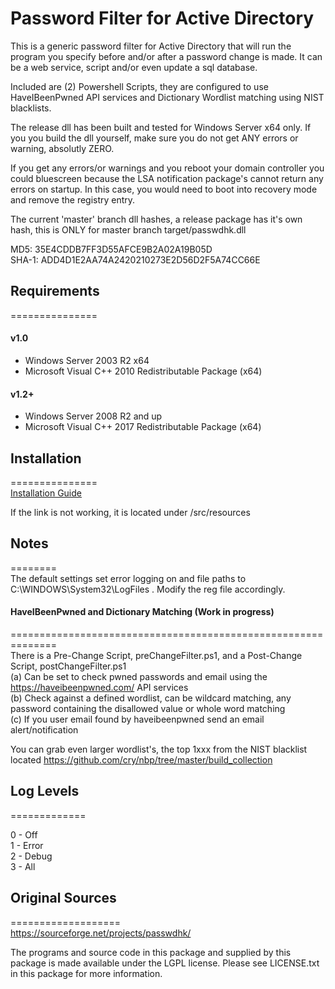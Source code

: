 # Password Filter for Active Directory

This is a generic password filter for Active Directory that will run the program you specify before and/or after a password change is made. It can be a web service, script and/or even update a sql database.  
  
Included are (2) Powershell Scripts, they are configured to use HaveIBeenPwned API services and Dictionary Wordlist matching using NIST blacklists.  
  
The release dll has been built and tested for Windows Server x64 only. If you you build the dll yourself, make sure you do not get ANY errors or warning, absolutly ZERO.  
  
If you get any errors/or warnings and you reboot your domain controller you could bluescreen because the LSA notification package's cannot return any errors on startup. In this case, you would need to boot into recovery mode and remove the registry entry.  
  
  The current 'master' branch dll hashes, a release package has it's own hash, this is ONLY for master branch target/passwdhk.dll  
  
  MD5: 35E4CDDB7FF3D55AFCE9B2A02A19B05D  
  SHA-1: ADD4D1E2AA74A2420210273E2D56D2F5A74CC66E  
  
## Requirements  
===============  
#### v1.0  
- Windows Server 2003 R2 x64
- Microsoft Visual C++ 2010 Redistributable Package (x64)  
  
#### v1.2+
- Windows Server 2008 R2 and up
- Microsoft Visual C++ 2017 Redistributable Package (x64)  
  
## Installation  
===============  
[Installation Guide](src/resources/Installation_Guide_v1.3.pdf)  
  
If the link is not working, it is located under /src/resources    

## Notes  
========  
The default settings set error logging on and file paths to C:\WINDOWS\System32\LogFiles . Modify the reg file accordingly.  
  
#### HaveIBeenPwned and Dictionary Matching (Work in progress)  
==============================================================  
There is a Pre-Change Script, preChangeFilter.ps1, and a Post-Change Script, postChangeFilter.ps1  
(a) Can be set to check pwned passwords and email using the https://haveibeenpwned.com/ API services  
(b) Check against a defined wordlist, can be wildcard matching, any password containing the disallowed value or whole word matching  
(c) If you user email found by haveibeenpwned send an email alert/notification  
  
You can grab even larger wordlist's, the top 1xxx from the NIST blacklist located https://github.com/cry/nbp/tree/master/build_collection
## Log Levels  
=============  
  
0 - Off  
1 - Error  
2 - Debug  
3 - All  
  
## Original Sources  
===================  
https://sourceforge.net/projects/passwdhk/  
  
The programs and source code in this package and supplied by this package is made available under the LGPL license.  Please see LICENSE.txt in this package for more information.  
